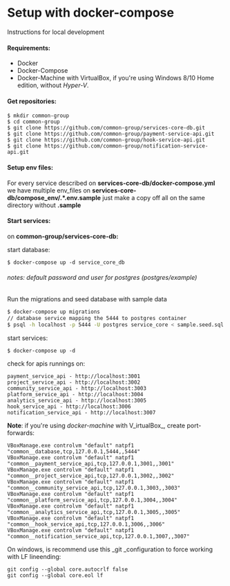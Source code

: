 # Setup with docker-compose

Instructions for local development

#### Requirements:

* Docker
* Docker-Compose
* Docker-Machine with VirtualBox, if you're using Windows 8/10 Home edition, without _Hyper-V_.

#### Get repositories:

```
$ mkdir common-group
$ cd common-group
$ git clone https://github.com/common-group/services-core-db.git
$ git clone https://github.com/common-group/payment-service-api.git
$ git clone https://github.com/common-group/hook-service-api.git
$ git clone https://github.com/common-group/notification-service-api.git
```

#### Setup env files:

For every service described on **services-core-db/docker-compose.yml** we have multiple env\_files on **services-core-db/compose\_env/.\*.env.sample** just make a copy off all on the same directory without **.sample**

#### Start services:

on **common-group/services-core-db:**

start database:

```
$ docker-compose up -d service_core_db
```

###### _notes: default password and user for postgres \(postgres/example\)_

Run the migrations and seed database with sample data

```bash
$ docker-compose up migrations
// database service mapping the 5444 to postgres container
$ psql -h localhost -p 5444 -U postgres service_core < sample.seed.sql
```

start services:

```
$ docker-compose up -d
```

check for apis runnings on:

```
payment_service_api - http://localhost:3001
project_service_api - http://localhost:3002
community_service_api - http://localhost:3003
platform_service_api - http://localhost:3004
analytics_service_api - http://localhost:3005
hook_service_api - http://localhost:3006
notification_service_api - http://localhost:3007
```

**Note**: if you're using _docker-machine_ with V_irtualBox_, create port-forwards:

```
VBoxManage.exe controlvm "default" natpf1 "common__database,tcp,127.0.0.1,5444,,5444"
VBoxManage.exe controlvm "default" natpf1 "common__payment_service_api,tcp,127.0.0.1,3001,,3001"
VBoxManage.exe controlvm "default" natpf1 "common__project_service_api,tcp,127.0.0.1,3002,,3002"
VBoxManage.exe controlvm "default" natpf1 "common__community_service_api,tcp,127.0.0.1,3003,,3003"
VBoxManage.exe controlvm "default" natpf1 "common__platform_service_api,tcp,127.0.0.1,3004,,3004"
VBoxManage.exe controlvm "default" natpf1 "common__analytics_service_api,tcp,127.0.0.1,3005,,3005"
VBoxManage.exe controlvm "default" natpf1 "common__hook_service_api,tcp,127.0.0.1,3006,,3006"
VBoxManage.exe controlvm "default" natpf1 "common__notification_service_api,tcp,127.0.0.1,3007,,3007"
```

On windows, is recommend use this \_git \_configuration to force working with LF lineending:

```
git config --global core.autocrlf false
git config --global core.eol lf
```




